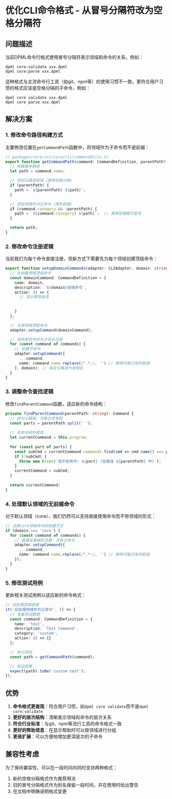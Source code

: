 # 优化CLI命令格式 - 从冒号分隔符改为空格分隔符

## 问题描述

当前DPML命令行格式使用冒号分隔符表示领域和命令的关系，例如：
```
dpml core:validate xxx.dpml
dpml core:parse xxx.dpml
```

这种格式与主流命令行工具（如git、npm等）的使用习惯不一致。更符合用户习惯的格式应该是空格分隔的子命令，例如：
```
dpml core validate xxx.dpml
dpml core parse xxx.dpml
```

## 解决方案

### 1. 修改命令路径构建方式

主要修改位置在`getCommandPath`函数中，将领域作为子命令而不是前缀：

```typescript
// packages/core/src/core/cli/commandUtils.ts
export function getCommandPath(command: CommandDefinition, parentPath?: string): string {
  // 构建基本路径
  let path = command.name;

  // 添加父路径前缀（使用空格分隔）
  if (parentPath) {
    path = `${parentPath} ${path}`;
  }

  // 添加领域作为父命令（而非前缀）
  if (command.category && !parentPath) {
    path = `${command.category} ${path}`;  // 使用空格替代冒号
  }

  return path;
}
```

### 2. 修改命令注册逻辑

当前我们为每个命令直接注册，但新方式下需要先为每个领域创建顶级命令：

```typescript
export function setupDomainCommands(adapter: CLIAdapter, domain: string, commands: CommandDefinition[]): void {
  // 先创建领域顶级命令
  const domainCommand: CommandDefinition = {
    name: domain,
    description: `${domain}领域命令`,
    action: () => {
      // 显示帮助信息
      
      
    }
  };

  // 注册领域顶级命令
  adapter.setupCommand(domainCommand);

  // 将所有命令作为子命令注册
  for (const command of commands) {
    // 创建子命令
    adapter.setupCommand({
      ...command,
      name: command.name.replace(/^.*:/, '') // 移除可能已有的前缀
    }, domain); // 指定父路径为领域名
  }
}
```

### 3. 调整命令查找逻辑

修改`findParentCommand`函数，适应新的命令结构：

```typescript
private findParentCommand(parentPath: string): Command {
  // 拆分父路径，可能包含多层
  const parts = parentPath.split(' ');
  
  // 在命令树中查找
  let currentCommand = this.program;
  
  for (const part of parts) {
    const subCmd = currentCommand.commands.find(cmd => cmd.name() === part);
    if (!subCmd) {
      throw new Error(`找不到命令: ${part} (在路径 ${parentPath} 中)`);
    }
    currentCommand = subCmd;
  }
  
  return currentCommand;
}
```

### 4. 处理默认领域的无前缀命令

对于默认领域（core），我们仍然可以支持直接使用命令而不带领域的形式：

```typescript
// 注册core领域命令的快捷方式
if (domain === 'core') {
  for (const command of commands) {
    // 直接在根级别注册，没有父命令
    adapter.setupCommand({
      ...command,
      name: command.name.replace(/^.*:/, '') // 移除可能已有的前缀
    });
  }
}
```

### 5. 修改测试用例

更新相关测试用例以适应新的命令格式：

```typescript
// 应处理领域前缀
it('应处理领域作为父命令', () => {
  // 准备测试数据
  const command: CommandDefinition = {
    name: 'test',
    description: 'Test Command',
    category: 'custom',
    action: () => {}
  };

  // 执行测试
  const path = getCommandPath(command);

  // 验证结果
  expect(path).toBe('custom test');
});
```

## 优势

1. **命令格式更直观**：符合用户习惯，如`dpml core validate`而不是`dpml core:validate`
2. **更好的层次结构**：清晰表示领域和命令的层次关系
3. **符合行业标准**：与git、npm等流行工具的命令格式一致
4. **更好的帮助信息**：在显示帮助时可以按领域进行分组
5. **更易扩展**：可以方便地增加更深层次的子命令

## 兼容性考虑

为了保持兼容性，可以在一段时间内同时支持两种格式：
1. 新的空格分隔格式作为推荐用法
2. 旧的冒号分隔格式作为别名保留一段时间，并在使用时给出警告
3. 在文档中明确说明格式变更 
